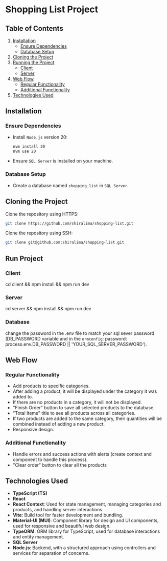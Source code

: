 # Shopping List Project

## Table of Contents

1. [Installation](#installation)
   - [Ensure Dependencies](#ensure-dependencies)
   - [Database Setup](#database-setup)
2. [Cloning the Project](#cloning-the-project)
3. [Running the Project](#running-the-project)
   - [Client](#client)
   - [Server](#server)
4. [Web Flow](#web-flow)
   - [Regular Functionality](#regular-functionality)
   - [Additional Functionality](#additional-functionality)
5. [Technologies Used](#technologies-used)

## Installation

### Ensure Dependencies
   - Install `Node.js` version 20:
     ```bash
     nvm install 20
     nvm use 20
     ```
   - Ensure `SQL Server` is installed on your machine.

### Database Setup
   - Create a database named `shopping_list` in `SQL Server`.

## Cloning the Project

Clone the repository using HTTPS:
```bash
git clone https://github.com/shiralima/shopping-list.git
```

Clone the repository using SSH:
```bash
git clone git@github.com:shiralima/shopping-list.git
```

## Run Project

### Client
cd client && npm install && npm run dev

### Server
cd server && npm install && npm run dev

### Database
change the password in the .env file to match your sql sever password (DB_PASSWORD variable and in the `ormconfig`: password: process.env.DB_PASSWORD || 'YOUR_SQL_SERVER_PASSWORD').

## Web Flow
### Regular Functionality
- Add products to specific categories.
- After adding a product, it will be displayed under the category it was added to.
- If there are no products in a category, it will not be displayed.
- "Finish Order" button to save all selected products to the database.
- "Total Items" title to see all products across all categories.
- If two products are added to the same category, their quantities will be combined instead of adding a new product.
- Responsive design.

### Additional Functionality
- Handle errors and success actions with alerts (create context and component to handle this process).
- "Clear order" button to clear all the products

## Technologies Used

- **TypeScript (TS)**
- **React**
- **React Context**: Used for state management, managing categories and products, and handling server interactions.
- **Vite**: Build tool for faster development and bundling.
- **Material-UI (MUI)**: Component library for design and UI components, used for responsive and beautiful web design.
- **TypeORM**: ORM library for TypeScript, used for database interactions and entity management.
- **SQL Server**
- **Node.js**: Backend, with a structured approach using controllers and services for separation of concerns.
